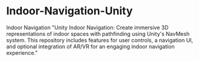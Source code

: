 # Indoor-Navigation-Unity
Indoor Navigation
"Unity Indoor Navigation: Create immersive 3D representations of indoor spaces with pathfinding using Unity's NavMesh system. 
This repository includes features for user controls, a navigation UI, and optional integration of AR/VR for an engaging indoor navigation experience."
